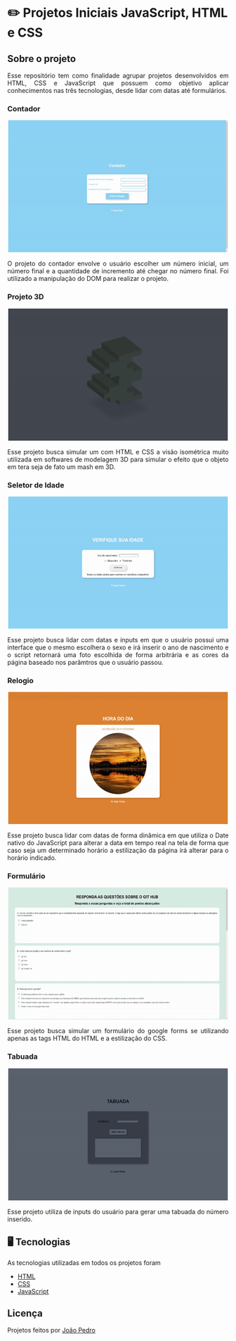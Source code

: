 # :pencil2: Projetos Iniciais JavaScript, HTML e CSS

## Sobre o projeto
<p align="justify">
  Esse repositório tem como finalidade agrupar projetos desenvolvidos em HTML, CSS e JavaScript que possuem como objetivo aplicar conhecimentos nas três tecnologias,     desde lidar com datas até formulários.
</p>

### Contador
<div >
<p align="center">
  <img width="500" height="300" src=".github/contador.gif">
</p>
<p align="justify">
O projeto do contador envolve o usuário escolher um número inicial, um número final e a quantidade de incremento até chegar no número final. Foi utilizado a manipulação do DOM para realizar o projeto.
</p>
</div>

### Projeto 3D
<p align="center">
  <img width="500" height="300" src=".github/projeto3d.gif">
</p>
<p align="justify">
Esse projeto busca simular um com HTML e CSS a visão isométrica muito utilizada em softwares de modelagem 3D para simular o efeito que o objeto em tera seja de fato  um mash em 3D.
</p>

### Seletor de Idade
<p align="center">
  <img width="500" height="300" src=".github/seletoridade.gif">
</p>
<p align="justify">
Esse projeto busca lidar com datas e inputs em que o usuário possui uma interface que o mesmo escolhera o sexo e irá inserir o ano de nascimento e o script retornará uma foto escolhida de forma arbitrária e as cores da página baseado nos parâmtros que o usuário passou.
</p>

### Relogio
<p align="center">
  <img width="500" height="300" src=".github/relogio.gif">
</p>
<p align="justify">
Esse projeto busca lidar com datas de forma dinâmica em que utiliza o Date nativo do JavaScript para alterar a data em tempo real na tela de forma que caso seja um determinado horário a estilização da página irá alterar para o horário indicado.
</p>

### Formulário
<p align="center">
  <img width="500" height="300" src=".github/formulario.gif">
</p>
<p align="justify">
Esse projeto busca simular um formulário do google forms se utilizando apenas as tags HTML do HTML e a estilização do CSS. 
</p>

### Tabuada
<p align="center">
  <img width="500" height="300" src=".github/tabuada.gif">
</p>
<p align="justify">
Esse projeto utiliza de inputs do usuário para gerar uma tabuada do número inserido. 
</p>

## :desktop_computer: Tecnologias
As tecnologias utilizadas em todos os projetos foram
- <a href="https://developer.mozilla.org/en-US/docs/Web/HTML">HTML</a>
- <a href="https://developer.mozilla.org/en-US/docs/Web/CSS">CSS</a>
- <a href="https://developer.mozilla.org/en-US/docs/Web/JavaScript">JavaScript</a>

## Licença
Projetos feitos por <a href="https://www.linkedin.com/in/joao-pedro-silva-lopes/">João Pedro</a>

